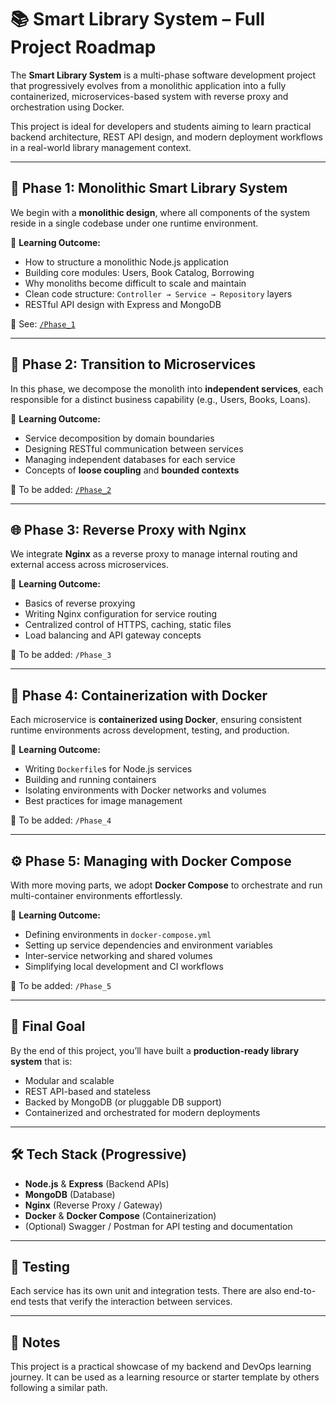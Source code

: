 # 📚 Smart Library System – Full Project Roadmap

The **Smart Library System** is a multi-phase software development project that progressively evolves from a monolithic application into a fully containerized, microservices-based system with reverse proxy and orchestration using Docker.

This project is ideal for developers and students aiming to learn practical backend architecture, REST API design, and modern deployment workflows in a real-world library management context.

---

## 🚀 Phase 1: Monolithic Smart Library System

We begin with a **monolithic design**, where all components of the system reside in a single codebase under one runtime environment.

🧠 **Learning Outcome:**

- How to structure a monolithic Node.js application  
- Building core modules: Users, Book Catalog, Borrowing  
- Why monoliths become difficult to scale and maintain  
- Clean code structure: `Controller → Service → Repository` layers  
- RESTful API design with Express and MongoDB  

📁 See: [`/Phase_1`](./Phase_1)

---

## 🧩 Phase 2: Transition to Microservices

In this phase, we decompose the monolith into **independent services**, each responsible for a distinct business capability (e.g., Users, Books, Loans).

🧠 **Learning Outcome:**

- Service decomposition by domain boundaries  
- Designing RESTful communication between services  
- Managing independent databases for each service  
- Concepts of **loose coupling** and **bounded contexts**

📁 To be added: [`/Phase_2`](./Phase_2)

---

## 🌐 Phase 3: Reverse Proxy with Nginx

We integrate **Nginx** as a reverse proxy to manage internal routing and external access across microservices.

🧠 **Learning Outcome:**

- Basics of reverse proxying  
- Writing Nginx configuration for service routing  
- Centralized control of HTTPS, caching, static files  
- Load balancing and API gateway concepts  

📁 To be added: `/Phase_3`

---

## 🐳 Phase 4: Containerization with Docker

Each microservice is **containerized using Docker**, ensuring consistent runtime environments across development, testing, and production.

🧠 **Learning Outcome:**

- Writing `Dockerfile`s for Node.js services  
- Building and running containers  
- Isolating environments with Docker networks and volumes  
- Best practices for image management  

📁 To be added: `/Phase_4`

---

## ⚙️ Phase 5: Managing with Docker Compose

With more moving parts, we adopt **Docker Compose** to orchestrate and run multi-container environments effortlessly.

🧠 **Learning Outcome:**

- Defining environments in `docker-compose.yml`  
- Setting up service dependencies and environment variables  
- Inter-service networking and shared volumes  
- Simplifying local development and CI workflows  

📁 To be added: `/Phase_5`

---

## 📌 Final Goal

By the end of this project, you’ll have built a **production-ready library system** that is:

- Modular and scalable  
- REST API-based and stateless  
- Backed by MongoDB (or pluggable DB support)  
- Containerized and orchestrated for modern deployments  

---

## 🛠️ Tech Stack (Progressive)

- **Node.js** & **Express** (Backend APIs)  
- **MongoDB** (Database)  
- **Nginx** (Reverse Proxy / Gateway)  
- **Docker** & **Docker Compose** (Containerization)  
- (Optional) Swagger / Postman for API testing and documentation  

---

## 📜 Testing

Each service has its own unit and integration tests. There are also end-to-end tests that verify the interaction between services.

---

## 🧠 Notes

This project is a practical showcase of my backend and DevOps learning journey. It can be used as a learning resource or starter template by others following a similar path.

